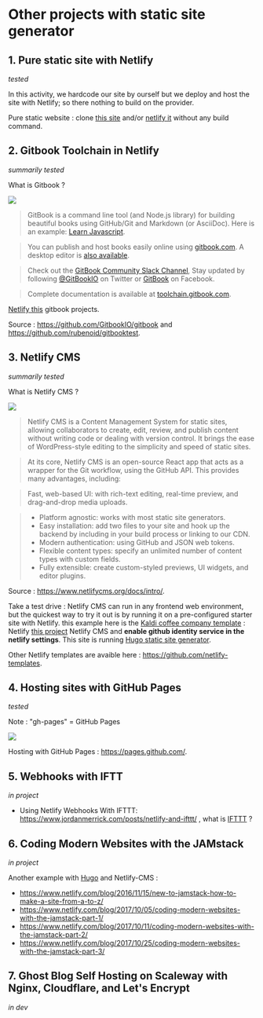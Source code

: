 # Other projects with static site generator

## 1. Pure static site with Netlify

_tested_

In this activity, we hardcode our site by ourself but we deploy and host the site with Netlify; so there nothing to build on the provider.

Pure static website : clone [this site](https://github.com/goffinet/crackciscotype7password) and/or [netlify it](https://app.netlify.com/start/deploy?repository=https://github.com/goffinet/crackciscotype7password) without any build command.

## 2. Gitbook Toolchain in Netlify

_summarily tested_

What is Gitbook ?

![](https://camo.githubusercontent.com/c1b6c55fca8e171120ce1fd73afcee699cc2a98f/68747470733a2f2f7261772e6769746875622e636f6d2f476974626f6f6b494f2f676974626f6f6b2f6d61737465722f707265766965772e706e67)

>GitBook is a command line tool (and Node.js library) for building beautiful books using GitHub/Git and Markdown (or AsciiDoc). Here is an example: [Learn Javascript](https://www.gitbook.com/book/GitBookIO/javascript).

>You can publish and host books easily online using [gitbook.com](https://www.gitbook.com). A desktop editor is [also available](https://www.gitbook.com/editor).

>Check out the [GitBook Community Slack Channel](https://slack.gitbook.com), Stay updated by following [@GitBookIO](https://twitter.com/GitBookIO) on Twitter or [GitBook](https://www.facebook.com/gitbookcom) on Facebook.

>Complete documentation is available at [toolchain.gitbook.com](http://toolchain.gitbook.com/).

[Netlify this](https://app.netlify.com/start/deploy?repository=https://github.com/goffinet/gitbooktest) gitbook projects.

Source : https://github.com/GitbookIO/gitbook and https://github.com/rubenoid/gitbooktest.

## 3. Netlify CMS

_summarily tested_

What is Netlify CMS ?

![](https://www.netlifycms.org/img/demo.gif)

>Netlify CMS is a Content Management System for static sites, allowing collaborators to create, edit, review, and publish content without writing code or dealing with version control. It brings the ease of WordPress-style editing to the simplicity and speed of static sites.

>At its core, Netlify CMS is an open-source React app that acts as a wrapper for the Git workflow, using the GitHub API. This provides many advantages, including:

>Fast, web-based UI: with rich-text editing, real-time preview, and drag-and-drop media uploads.

>* Platform agnostic: works with most static site generators.
>* Easy installation: add two files to your site and hook up the backend by including in your build process or linking to our CDN.
>* Modern authentication: using GitHub and JSON web tokens.
>* Flexible content types: specify an unlimited number of content types with custom fields.
>* Fully extensible: create custom-styled previews, UI widgets, and editor plugins.

Source : https://www.netlifycms.org/docs/intro/.

Take a test drive : Netlify CMS can run in any frontend web environment, but the quickest way to try it out is by running it on a pre-configured starter site with Netlify. this example here is the [Kaldi coffee company template](https://github.com/netlify-templates/one-click-hugo-cms) : Netlify [this project](https://app.netlify.com/start/deploy?repository=https://github.com/netlify-templates/one-click-hugo-cms&stack=cms) Netlify CMS and **enable github identity service in the netlify settings**. This site is running [Hugo static site generator](http://gohugo.io/).

Other Netlify templates are avaible here : https://github.com/netlify-templates.

## 4. Hosting sites with GitHub Pages

_tested_

Note : "gh-pages" = GitHub Pages

![](https://pages.github.com/images/slideshow/yeoman.png)

Hosting with GitHub Pages : https://pages.github.com/.

## 5. Webhooks with IFTT

_in project_

* Using Netlify Webhooks With IFTTT: https://www.jordanmerrick.com/posts/netlify-and-ifttt/ , what is [IFTTT](https://ifttt.com/) ?

## 6. Coding Modern Websites with the JAMstack

_in project_

Another example with [Hugo](http://gohugo.io/) and Netlify-CMS :

* https://www.netlify.com/blog/2016/11/15/new-to-jamstack-how-to-make-a-site-from-a-to-z/
* https://www.netlify.com/blog/2017/10/05/coding-modern-websites-with-the-jamstack-part-1/
* https://www.netlify.com/blog/2017/10/11/coding-modern-websites-with-the-jamstack-part-2/
* https://www.netlify.com/blog/2017/10/25/coding-modern-websites-with-the-jamstack-part-3/

## 7. Ghost Blog Self Hosting on Scaleway with Nginx, Cloudflare, and Let's Encrypt

_in dev_
